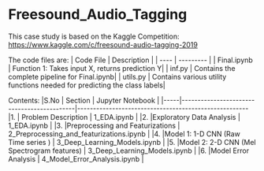 # Freesound_Audio_Tagging
This case study is based on the Kaggle Competition: https://www.kaggle.com/c/freesound-audio-tagging-2019

The code files are:
| Code File | Description  | 
| ----      | ---------    |
| Final.ipynb    | Function 1: Takes input X, returns prediction Y|
| inf.py         | Contains the complete pipeline for Final.ipynb|
| utils.py       | Contains various utility functions needed for predicting the class labels|

Contents:
|S.No |	Section                                    |	Jupyter Notebook                                     |
|-----|--------------------------------------------|------------------------------------------------------
|1.	  | Problem Description	                       | 1_EDA.ipynb                                          |
|2.	  |Exploratory Data Analysis                   |	1_EDA.ipynb                                         |
|3.	  |Preprocessing and Featurizations	           | 2_Preprocessing_and_featurizations.ipynb             |
|4.		|Model 1: 1-D CNN (Raw Time series )         | 3_Deep_Learning_Models.ipynb                         |
|5.	  |Model 2: 2-D CNN (Mel Spectrogram features) | 3_Deep_Learning_Models.ipynb                         |
|6.	  |Model Error Analysis                        | 4_Model_Error_Analysis.ipynb                         |
